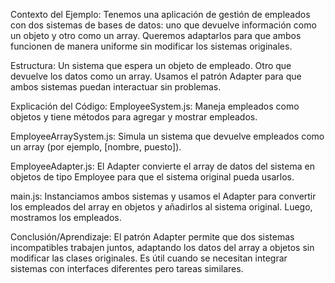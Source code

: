 Contexto del Ejemplo:
Tenemos una aplicación de gestión de empleados con dos sistemas de bases de datos: uno que devuelve información como un objeto y otro como un array. Queremos adaptarlos para que ambos funcionen de manera uniforme sin modificar los sistemas originales.

Estructura:
Un sistema que espera un objeto de empleado.
Otro que devuelve los datos como un array.
Usamos el patrón Adapter para que ambos sistemas puedan interactuar sin problemas.

Explicación del Código:
EmployeeSystem.js:
Maneja empleados como objetos y tiene métodos para agregar y mostrar empleados.

EmployeeArraySystem.js:
Simula un sistema que devuelve empleados como un array (por ejemplo, [nombre, puesto]).

EmployeeAdapter.js:
El Adapter convierte el array de datos del sistema en objetos de tipo Employee para que el sistema original pueda usarlos.

main.js:
Instanciamos ambos sistemas y usamos el Adapter para convertir los empleados del array en objetos y añadirlos al sistema original. Luego, mostramos los empleados.

Conclusión/Aprendizaje:
El patrón Adapter permite que dos sistemas incompatibles trabajen juntos, adaptando los datos del array a objetos sin modificar las clases originales. Es útil cuando se necesitan integrar sistemas con interfaces diferentes pero tareas similares.